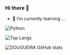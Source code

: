 ### Hi there 👋

- 🌱 I’m currently learning ...

![Python](https://img.shields.io/badge/Python-3776AB?style=for-the-badge&logo=python&logoColor=white)

![Top Langs](https://github-readme-stats.vercel.app/api/top-langs/?username=DOUGUEIRA&hide_progress=true)

![DOUGUEIRA GitHub stats](https://github-readme-stats.vercel.app/api?username=DOUGUEIRA&show_icons=true&theme=tokyonight)

